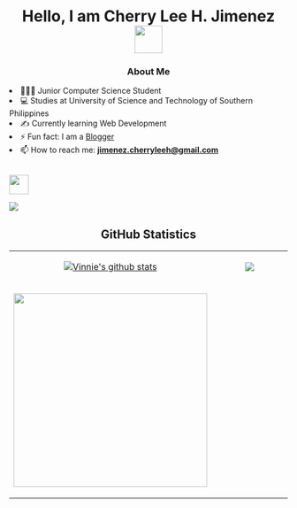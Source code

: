 <!--Banner
![Vinnie's Banner Image](./banner.png)
-->

<!--Start Intro-->  
<h1 align="center">Hello, I am Cherry Lee H. Jimenez <img src="https://github.com/Anmol-Baranwal/Cool-GIFs-For-GitHub/assets/74038190/e4f28204-ea88-4364-a321-8330c3fbde6a" width="50""></h1>
<h3 align="center"> About Me </h3
                               
- 👩🏻‍💻 Junior Computer Science Student<br>
- 💻 Studies at University of Science and Technology of Southern Philippines<br>
- ✍ Currently learning Web Development<br>
- ⚡ Fun fact: I am a [Blogger](https://www.facebook.com/wanderbrewjournal)<br>
- 📫 How to reach me: **jimenez.cherryleeh@gmail.com** <br>

<!--Skills--> 
<br><code><img height="35" src="https://skillicons.dev/icons?i=html,css,js,py"></code>

<!--Profile views--> 
[![](https://visitcount.itsvg.in/api?id=cheaneatine&icon=9&color=10)](https://visitcount.itsvg.in)

<!--Github stats Table--> 
<h2 align="center"> GitHub Statistics </h2>
<table width="100%">
  <tr>
    <td width="50%">
      <p align="center">
        <a href="https://github.com/anuraghazra/github-readme-stats">
          <img align="center" src="https://github-readme-stats.vercel.app/api?username=cheaneatine&theme=rose&hide_border=false&include_all_commits=false&count_private=false" alt="Vinnie's github stats" />
        </a>
      </p>
    </td>
    <td width="50%">
      <p align="center">
        <a href="https://github.com/anuraghazra/github-readme-stats">
          <img align="center" src="https://github-readme-streak-stats.herokuapp.com/?user=cheaneatine&theme=rose&hide_border=false" />
        </a>
      </p>
    </td>
  </tr>
  <tr>
    <td width="50%">
      <p align="center">
        <a href="https://github.com/anuraghazra/github-readme-stats">
          <img align="center" width="350" src="https://github-readme-stats.vercel.app/api/top-langs/?username=cheaneatine&layout=compact&theme=rose&hide_border=false" />
        </a>
      </p>
    </td>
  </tr>
</table>
<br />
